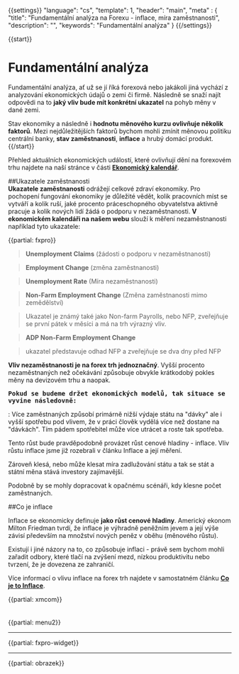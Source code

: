 {{settings}}
  "language": "cs",
  "template": 1,
  "header": "main",
  "meta" : {
    "title": "Fundamentální analýza na Forexu - inflace, míra zaměstnanosti",
    "description": "",
    "keywords": "Fundamentální analýza"
  }
{{/settings}}

<div class="row">
<div class="col-md-9" role="main" markdown="1">

{{start}} 

# Fundamentální analýza

Fundamentální analýza, ať už se jí říká forexová nebo jakákoli jiná vychází z analyzování ekonomických údajů o zemi či firmě. Následně se snaží najít odpovědi na to **jaký vliv bude mít konkrétní ukazatel** na pohyb měny v dané zemi.

Stav ekonomiky a následně i **hodnotu měnového kurzu ovlivňuje několik faktorů**. Mezi nejdůležitějších faktorů bychom mohli zmínit měnovou politiku centrální banky, **stav zaměstnanosti**, **inflace** a hrubý domácí produkt.
{{/start}} 

Přehled aktuálních ekonomických událostí, které ovlivňují dění na forexovém trhu najdete na naší stránce v části [**Ekonomický kalendář**](http://www.forexsrovnavac.cz/ekonomicky-kalendar). 

##Ukazatele zaměstnanosti
<br>
**Ukazatele zaměstnanosti** odrážejí celkové zdraví ekonomiky. Pro pochopení fungování ekonomiky je důležité vědět, kolik pracovních míst se vytváří a kolik ruší, jaké procento práceschopného obyvatelstva aktivně pracuje a kolik nových lidí žádá o podporu v nezaměstnanosti. **V ekonomickém kalendáři na našem webu** slouží k měření nezaměstnanosti například tyto ukazatele:


{{partial: fxpro}}




>**Unemployment Claims** (žádosti o podporu v nezaměstnanosti)

>**Employment Change** (změna zaměstnanosti)

>**Unemployment Rate** (Míra nezaměstnanosti)

>**Non-Farm Employment Change** (Změna zaměstnanosti mimo zemědělství)

>Ukazatel je známý také jako Non-farm Payrolls, nebo NFP, zveřejňuje se první pátek v měsíci a má na trh výrazný vliv.

>**ADP Non-Farm Employment Change**

>ukazatel představuje odhad NFP a zveřejňuje se dva dny před NFP

**Vliv nezaměstnanosti je na forex trh jednoznačný**. Vyšší procento nezaměstnaných než očekávání způsobuje obvykle krátkodobý pokles měny na devizovém trhu a naopak.




<b><big>`Pokud se budeme držet ekonomických modelů, tak situace se vyvine následovně:`</b></big>

:   Více zaměstnaných způsobí primárně nižší výdaje státu na "dávky" ale i vyšší spotřebu pod vlivem, že v práci člověk vydělá více než dostane na "dávkách". Tím pádem spotřebitel může více utrácet a roste tak spotřeba. 

Tento růst bude pravděpodobně provázet růst cenové hladiny - inflace. Vliv růstu inflace jsme již rozebrali v článku Inflace a její měření.

Zároveň klesá, nebo může klesat míra zadlužování státu a tak se stát a státní měna stává investory zajímavější.

Podobně by se mohly dopracovat k opačnému scénáři, kdy klesne počet zaměstnaných.

##Co je inflace 

Inflace se ekonomicky definuje **jako růst cenové hladiny**. Americký ekonom Milton Friedman tvrdí, že inflace je výhradně peněžním jevem a její výše závisí především na množství nových peněz v oběhu (měnového růstu). 

Existují i jiné názory na to, co způsobuje inflaci - právě sem bychom mohli zařadit odbory, které tlačí na zvýšení mezd, nízkou produktivitu nebo tvrzení, že je dovezena ze zahraničí.

Více informací o vlivu inflace na forex trh najdete v samostatném článku [**Co je to Inflace**](http://www.forexsrovnavac.cz/inflace).






{{partial: xmcom}}








</div>
<div class="col-md-3" markdown="1">
<div class="well" markdown="1" style="margin-top: 2.5em">


{{partial: menu2}}


</div>


- - -

{{partial: fxpro-widget}}

- - -

{{partial: obrazek}}

</div>
</div>
